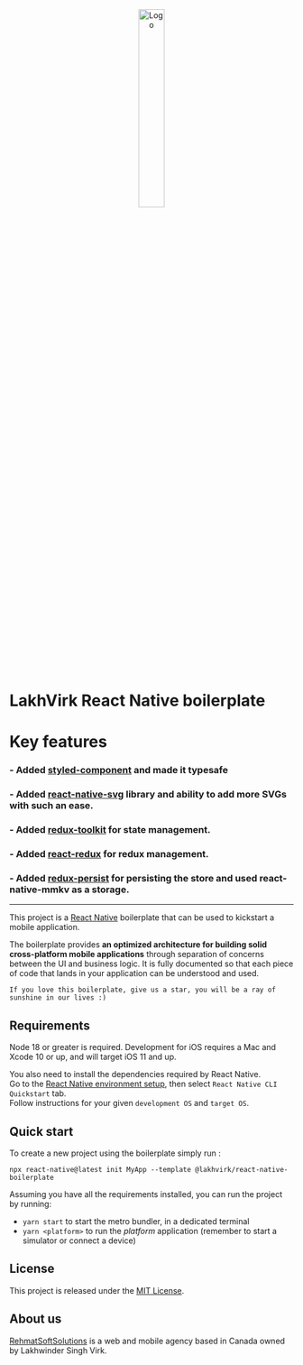 <div align="center">
    <img src="documentation/static/img/lakh-github-banner.png" alt="Logo" width="30%">
</div>

# LakhVirk React Native boilerplate

# Key features

### - Added [styled-component](https://github.com/styled-components/styled-components) and made it typesafe

### - Added [react-native-svg](https://github.com/software-mansion/react-native-svg) library and ability to add more SVGs with such an ease.

### - Added [redux-toolkit](https://github.com/reduxjs/redux-toolkit) for state management.

### - Added [react-redux](https://github.com/reduxjs/react-redux) for redux management.

### - Added [redux-persist](https://github.com/rt2zz/redux-persist) for persisting the store and used react-native-mmkv as a storage.

---

This project is a [React Native](https://facebook.github.io/react-native/) boilerplate that can be used to kickstart a mobile application.

The boilerplate provides **an optimized architecture for building solid cross-platform mobile applications** through separation of concerns between the UI and business logic. It is fully documented so that each piece of code that lands in your application can be understood and used.

```
If you love this boilerplate, give us a star, you will be a ray of sunshine in our lives :)
```

## Requirements

Node 18 or greater is required. Development for iOS requires a Mac and Xcode 10 or up, and will target iOS 11 and up.

You also need to install the dependencies required by React Native.  
Go to the [React Native environment setup](https://reactnative.dev/docs/environment-setup), then select `React Native CLI Quickstart` tab.  
Follow instructions for your given `development OS` and `target OS`.

## Quick start

To create a new project using the boilerplate simply run :

```
npx react-native@latest init MyApp --template @lakhvirk/react-native-boilerplate
```

Assuming you have all the requirements installed, you can run the project by running:

- `yarn start` to start the metro bundler, in a dedicated terminal
- `yarn <platform>` to run the _platform_ application (remember to start a simulator or connect a device)

## License

This project is released under the [MIT License](LICENSE).

## About us

[RehmatSoftSolutions](https://rehmatsoftsolutions.com/) is a web and mobile agency based in Canada owned by Lakhwinder Singh Virk.
